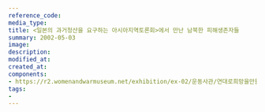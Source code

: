 ```yaml
---
reference_code:
media_type:
title: <일본의 과거청산을 요구하는 아시아지역토론회>에서 만난 남북한 피해생존자들
summary: 2002-05-03
image:
description:
modified_at:
created_at:
components:
- https://r2.womenandwarmuseum.net/exhibition/ex-02/운동사관/연대로희망을만들다/2002.5.3~4(2)%20남북.jpg
tags:
-
---
```

